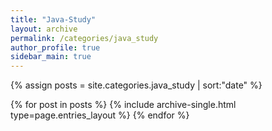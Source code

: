 ```yaml
---
title: "Java-Study"
layout: archive
permalink: /categories/java_study
author_profile: true
sidebar_main: true
---
```


{% assign posts = site.categories.java_study | sort:"date" %}

{% for post in posts %}
  {% include archive-single.html type=page.entries_layout %}
{% endfor %}
